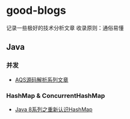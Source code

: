 # good-blogs
记录一些极好的技术分析文章 收录原则：通俗易懂<br>
## Java<br>
### 并发<br>
* [AQS源码解析系列文章](https://segmentfault.com/a/1190000016058789)<br>
### HashMap & ConcurrentHashMap<br>
* [Java 8系列之重新认识HashMap](https://tech.meituan.com/2016/06/24/java-hashmap.html)
